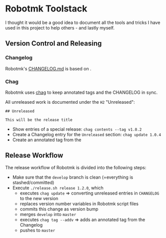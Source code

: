 # Robotmk Toolstack

I thought it would be a good idea to document all the tools and tricks I have used in this project to help others - and lastly myself.

## Version Control and Releasing

### Changelog

Robotmk's [CHANGELOG.md](CHANGELOG.md) is based on [](https://keepachangelog.com/).

### Chag

Robotmk uses [chag](https://raw.githubusercontent.com/mtdowling/chag/master/install.sh) to keep annotated tags and the CHANGELOG in sync. 

All unreleased work is documented under the `H2` "Unreleased": 

    ## Unreleased

    This will be the release title 

    
  * Show entries of a special release: `chag contents --tag v1.0.2`
  * Create a Changelog entry for the `Unreleased` section: `chag update 1.0.4`
  * Create an annotated tag from the 


## Release Workflow 

The release workflow of Robotmk is divided into the following steps: 

* Make sure that the `develop` branch is clean (=everything is stashed/committed)
* Execute `./release.sh release 1.2.0`, which 
  * executes `chag update` => converting unreleased entries in `CHANGELOG` to the new version
  * replaces version number variables in Robotmk script files
  * commits this change as version bump 
  * merges `develop` into `master`
  * executes `chag tag --addv` => adds an annotated tag from the Changelog
  * pushes to `master`
